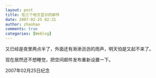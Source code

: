 ```yaml
---
layout: post
title: 在三个地方显示的邮件
date: 2007-02-25 02:31
author: zhaohao
comments: true
categories: [Weblog]
---
```

又已经是夜里两点半了，外面还有淅淅沥沥的雨声，明天怕是又起不来了。

现在居然还不想睡觉，把空间邮件发布重新设置一下。

2007年02月25日纪念
